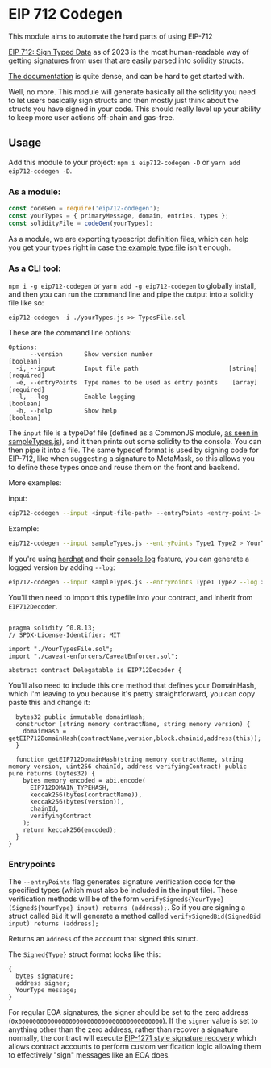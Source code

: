 # EIP 712 Codegen
This module aims to automate the hard parts of using EIP-712


[EIP 712: Sign Typed Data](https://eips.ethereum.org/EIPS/eip-712) as of 2023 is the most human-readable way of getting signatures from user that are easily parsed into solidity structs.

[The documentation](https://docs.metamask.io/guide/signing-data.html#sign-typed-data-v4) is quite dense, and can be hard to get started with.


Well, no more. This module will generate basically all the solidity you need to let users basically sign structs and then mostly just think about the structs you have signed in your code. This should really level up your ability to keep more user actions off-chain and gas-free.

## Usage

Add this module to your project: `npm i eip712-codegen -D` or `yarn add eip712-codegen -D`.

### As a module:
```js
const codeGen = require('eip712-codegen');
const yourTypes = { primaryMessage, domain, entries, types };
const solidityFile = codeGen(yourTypes);
```
As a module, we are exporting typescript definition files, which can help you get your types right in case [the example type file](./sampleTypes.js) isn't enough.

### As a CLI tool:

`npm i -g eip712-codegen` or `yarn add -g eip712-codegen` to globally install, and then you can run the command line and pipe the output into a solidity file like so:

`eip712-codegen -i ./yourTypes.js >> TypesFile.sol`

These are the command line options:

```
Options:
      --version      Show version number                               [boolean]
  -i, --input        Input file path                         [string] [required]
  -e, --entryPoints  Type names to be used as entry points    [array] [required]
  -l, --log          Enable logging                                    [boolean]
  -h, --help         Show help                                         [boolean]
```

The `input` file is a typeDef file (defined as a CommonJS module, [as seen in sampleTypes.js](./sampleTypes.js)), and it then prints out some solidity to the console. You can then pipe it into a file. The same typedef format is used by signing code for EIP-712, like when suggesting a signature to MetaMask, so this allows you to define these types once and reuse them on the front and backend.

More examples:

input:
```sh
eip712-codegen --input <input-file-path> --entryPoints <entry-point-1> <entry-point-2> ... --log
```

Example:
```sh
eip712-codegen --input sampleTypes.js --entryPoints Type1 Type2 > YourTypesFile.sol
```

If you're using [hardhat](hardhat.org/) and their [console.log](https://hardhat.org/hardhat-network/#console-log) feature, you can generate a logged version by adding `--log`:

```sh
eip712-codegen --input sampleTypes.js --entryPoints Type1 Type2 --log > YourTypesFile.sol
```

You'll then need to import this typefile into your contract, and inherit from `EIP712Decoder`.

```solidity

pragma solidity ^0.8.13;
// SPDX-License-Identifier: MIT

import "./YourTypesFile.sol";
import "./caveat-enforcers/CaveatEnforcer.sol";

abstract contract Delegatable is EIP712Decoder {
```

You'll also need to include this one method that defines your DomainHash, which I'm leaving to you because it's pretty straightforward, you can copy paste this and change it:

```solidity
  bytes32 public immutable domainHash;
  constructor (string memory contractName, string memory version) {
    domainHash = getEIP712DomainHash(contractName,version,block.chainid,address(this));
  }

  function getEIP712DomainHash(string memory contractName, string memory version, uint256 chainId, address verifyingContract) public pure returns (bytes32) {
    bytes memory encoded = abi.encode(
      EIP712DOMAIN_TYPEHASH,
      keccak256(bytes(contractName)),
      keccak256(bytes(version)),
      chainId,
      verifyingContract
    );
    return keccak256(encoded);
  }
}
```

### Entrypoints 

The `--entryPoints` flag generates signature verification code for the specified types (which must also be included in the input file). These verification methods will be of the form `verifySigned${YourType}(Signed${YourType} input) returns (address);`. So if you are signing a struct called `Bid` it will generate a method called `verifySignedBid(SignedBid input) returns (address);`

Returns an `address` of the account that signed this struct.

The `Signed{Type}` struct format looks like this:
```solidity
{
  bytes signature;
  address signer;
  YourType message;
}
```
For regular EOA signatures, the signer should be set to the zero address (`0x0000000000000000000000000000000000000000`).
If the `signer` value is set to anything other than the zero address, rather than recover a signature normally, the contract will execute [EIP-1271 style signature recovery](https://eips.ethereum.org/EIPS/eip-1271) which allows contract accounts to perform custom verification logic allowing them to effectively "sign" messages like an EOA does.

